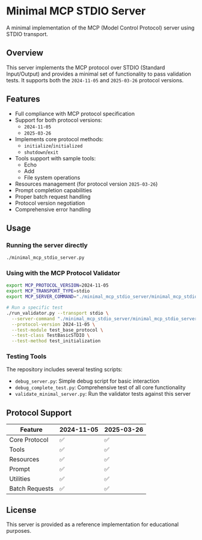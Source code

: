# Minimal MCP STDIO Server

A minimal implementation of the MCP (Model Control Protocol) server using STDIO transport.

## Overview

This server implements the MCP protocol over STDIO (Standard Input/Output) and provides a minimal set of functionality to pass validation tests. It supports both the `2024-11-05` and `2025-03-26` protocol versions.

## Features

- Full compliance with MCP protocol specification
- Support for both protocol versions:
  - `2024-11-05`
  - `2025-03-26`
- Implements core protocol methods:
  - `initialize`/`initialized`
  - `shutdown`/`exit`
- Tools support with sample tools:
  - Echo
  - Add
  - File system operations
- Resources management (for protocol version `2025-03-26`)
- Prompt completion capabilities
- Proper batch request handling
- Protocol version negotiation
- Comprehensive error handling

## Usage

### Running the server directly

```bash
./minimal_mcp_stdio_server.py
```

### Using with the MCP Protocol Validator

```bash
export MCP_PROTOCOL_VERSION=2024-11-05
export MCP_TRANSPORT_TYPE=stdio
export MCP_SERVER_COMMAND="./minimal_mcp_stdio_server/minimal_mcp_stdio_server.py"

# Run a specific test
./run_validator.py --transport stdio \
  --server-command "./minimal_mcp_stdio_server/minimal_mcp_stdio_server.py" \
  --protocol-version 2024-11-05 \
  --test-module test_base_protocol \
  --test-class TestBasicSTDIO \
  --test-method test_initialization
```

### Testing Tools

The repository includes several testing scripts:

- `debug_server.py`: Simple debug script for basic interaction
- `debug_complete_test.py`: Comprehensive test of all core functionality
- `validate_minimal_server.py`: Run the validator tests against this server

## Protocol Support

| Feature | 2024-11-05 | 2025-03-26 |
|---------|------------|------------|
| Core Protocol | ✅ | ✅ |
| Tools | ✅ | ✅ |
| Resources | ✅ | ✅ |
| Prompt | ✅ | ✅ |
| Utilities | ✅ | ✅ |
| Batch Requests | ✅ | ✅ |

## License

This server is provided as a reference implementation for educational purposes. 